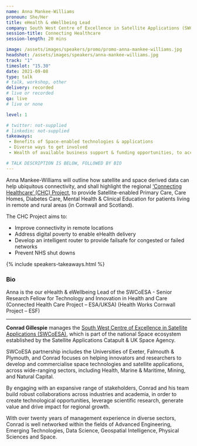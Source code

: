 ```yaml
---
name: Anna Mankee-Williams 
pronoun: She/Her
title: eHealth & eWellbeing Lead
company: South West Centre of Excellence in Satellite Applications (SWCoESA)
session-title: Connecting Healthcare
session-length: 20 mins

image: /assets/images/speakers/promo/promo-anna-mankee-williams.jpg
headshot: /assets/images/speakers/anna-mankee-williams.jpg
track: "1"
timeslot: "15.30"
date: 2021-09-08
type: talk
# talk, workshop, other
delivery: recorded
# live or recorded
qa: live
# live or none

level: 1

# twitter: not-supplied
# linkedin: not-supplied
takeaways:
 - Benefits of Space-enabled technologies & applications
 - Diverse ways to get involved
 - Wealth of available business support & funding opportunities, to accelerate Space-enabled innovations (tech, data & digital)

# TALK DESCRIPTION IS BELOW, FOLLOWED BY BIO
---
```

 
Anna Mankee-Williams will outline how satellite and space derived data can help ubiquitous connectivity, and shall highlight the regional <a href="https://www.goonhilly.org/the-chc-project">‘Connecting Healthcare’ (CHC) Project</a>, to provide Satellite-enabled Primary Care, Care Homes, Diabetes Care, Mental Health & Clinical Education for patients living in remote and rural areas (in Cornwall and Scotland). 
 
The CHC Project aims to:
<ul>
<li>Improve connectivity in remote locations</li>
<li>Address digital poverty to enable eHealth delivery</li>
<li>Develop an intelligent router to provide failsafe for congested or failed networks</li>
<li>Prevent NHS shut downs</li>
</ul>

{% include speakers-takeaways.html %}

<h3>Bio</h3>

Anna is the our eHealth & eWellbeing Lead of the SWCoESA - Senior Research Fellow for Technology and Innovation in Health and Care (Connected Health Care Project – ESA/UKSA) (Health Works Cornwall Project – ESF)

<hr/>

<strong>Conrad Gillespie</strong> manages the <a href="https://sa.catapult.org.uk/south-west/">South West Centre of Excellence in Satellite Applications (SWCoESA)</a>, which is part of the national Space ecosystem established by the Satellite Applications Catapult & UK Space Agency.

SWCoESA partnership includes the Universities of Exeter, Falmouth & Plymouth, and Conrad focuses on helping innovators and researchers to develop and commercialise space technologies and satellite applications, across wide-ranging sectors, including Health, Marine & Maritime, Mining, and Natural Capital. 

By engaging with an expansive range of stakeholders, Conrad and his team build robust collaborations across industries and academia, in order to create technological opportunities, leverage scientific research, generate value and drive impact for regional growth.

With over twenty years of management experience in diverse sectors, Conrad is well networked within the fields of Advanced Engineering, Emerging Technologies, Data Science, Geospatial Intelligence, Physical Sciences and Space.